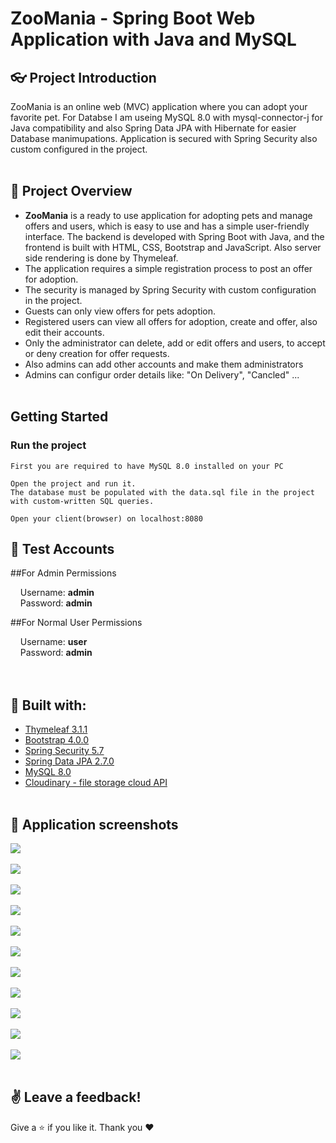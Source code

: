 # ZooMania - Spring Boot Web Application with Java and MySQL

## :eyeglasses: Project Introduction
ZooMania is an online web (MVC) application where you can adopt your favorite pet. For Databse I am useing MySQL 8.0 with mysql-connector-j for Java compatibility and also Spring Data JPA with Hibernate for easier Database manimupations. Application is secured with Spring Security also custom configured in the project.
<br/><br/>

## 📝 Project Overview
-	**ZooMania** is a ready to use application for adopting pets and manage offers and users, which is easy to use and has a simple user-friendly interface. The backend is developed with Spring Boot with Java, and the frontend is built with HTML, CSS, Bootstrap and JavaScript. Also server side rendering is done by Thymeleaf.
-	The application requires a simple registration process to post an offer for adoption.
-	The security is managed by Spring Security with custom configuration in the project.
-	Guests can only view offers for pets adoption.
-	Registered users can view all offers for adoption, create and offer, also edit their accounts.
-	Only the administrator can delete, add or edit offers and users, to accept or deny creation for offer requests.
-	Also admins can add other accounts and make them administrators
-	Admins can configur order details like: "On Delivery", "Cancled" ...
<br/><br/>

## Getting Started <a name = "getting_started"></a>

### Run the project

```
First you are required to have MySQL 8.0 installed on your PC
```
```
Open the project and run it.
The database must be populated with the data.sql file in the project with custom-written SQL queries.
```
```
Open your client(browser) on localhost:8080
```

## 🧪 Test Accounts
##For Admin Permissions

&nbsp;&nbsp;&nbsp;&nbsp;Username: **admin**  
&nbsp;&nbsp;&nbsp;&nbsp;Password: **admin**  

##For Normal User Permissions

&nbsp;&nbsp;&nbsp;&nbsp;Username: **user**  
&nbsp;&nbsp;&nbsp;&nbsp;Password: **admin**  
<br/><br/>

## :hammer: Built with:
* [Thymeleaf 3.1.1](https://www.thymeleaf.org/)
* [Bootstrap 4.0.0](https://getbootstrap.com/docs/4.0/getting-started/introduction//)
* [Spring Security 5.7](https://spring.io/projects/spring-security)
* [Spring Data JPA 2.7.0](https://spring.io/projects/spring-data-jpa)
* [MySQL 8.0](https://dev.mysql.com/doc/relnotes/mysql/8.0/en/)
* [Cloudinary - file storage cloud API](https://cloudinary.com/documentation)
<br/><br/>

## 📸 Application screenshots
<kbd><img src="https://user-images.githubusercontent.com/48069264/211287068-d4035522-5e0b-4108-b03b-eb580b7e41b4.png"/></kbd>
<br/><br/>
<kbd><img src="https://user-images.githubusercontent.com/48069264/211287192-cc9ee5a2-abb6-45ec-8022-bd735f16f38f.png"/></kbd>
<br/><br/>
<kbd><img src="https://user-images.githubusercontent.com/48069264/211287225-02ba5ff3-3e06-4a6c-973b-48548cc1f414.png"/></kbd>
<br/><br/>
<kbd><img src="https://user-images.githubusercontent.com/48069264/212569221-99757e3a-5083-40a8-b066-e54a86a03312.png"/></kbd>
<br/><br/>
<kbd><img src="https://user-images.githubusercontent.com/48069264/212569251-c79da0b3-78e4-4ebe-9aaf-89c8eaae6efd.png"/></kbd>
<br/><br/>
<kbd><img src="https://user-images.githubusercontent.com/48069264/212569260-4c592bcd-2792-4136-9fe8-b62e1e737dd7.png"/></kbd>
<br/><br/>
<kbd><img src="https://user-images.githubusercontent.com/48069264/212569272-2a71c3bb-732d-41a0-92ff-86ceb9822a22.png"/></kbd>
<br/><br/>
<kbd><img src="https://user-images.githubusercontent.com/48069264/212569281-111e31fe-b42d-4876-a648-d22efe6b8da5.png"/></kbd>
<br/><br/>
<kbd><img src="https://user-images.githubusercontent.com/48069264/212569292-4cf2cec5-7691-4296-b9f1-b216578d2b91.png"/></kbd>
<br/><br/>
<kbd><img src="https://user-images.githubusercontent.com/48069264/212569851-de819a70-33b6-47f4-9fea-b6d44e6e2da4.png"/></kbd>
<br/><br/>
<kbd><img src="https://user-images.githubusercontent.com/48069264/212569856-5586a258-c902-4d15-9c57-b2214d27e494.png"/></kbd>
<br/><br/>

## :v: Leave a feedback!

Give a :star: if you like it.
Thank you ❤️
<br/><br/>


